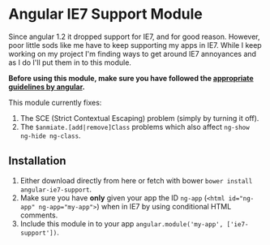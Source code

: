 Angular IE7 Support Module
==========================

Since angular 1.2 it dropped support for IE7, and for good reason. However, poor little sods like me have to keep supporting my apps in IE7. While I keep working on my project I'm finding ways to get around IE7 annoyances and as I do I'll put them in to this module.

**Before using this module, make sure you have followed the [appropriate guidelines by angular](https://docs.angularjs.org/guide/ie).**

This module currently fixes:

1. The SCE (Strict Contextual Escaping) problem (simply by turning it off).
2. The `$anmiate.[add|remove]Class` problems which also affect `ng-show ng-hide ng-class`.

Installation
------------

1. Either download directly from here or fetch with bower `bower install angular-ie7-support`.
2. Make sure you have **only** given your app the ID `ng-app` (`<html id="ng-app" ng-app="my-app">`) when in IE7 by using conditional HTML comments.
3. Include this module in to your app `angular.module('my-app', ['ie7-support'])`.

